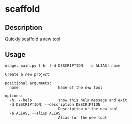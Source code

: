# scaffold

## Description
Quickly scaffold a new tool

## Usage
```
usage: main.py [-h] [-d DESCRIPTION] [-a ALIAS] name

Create a new project

positional arguments:
  name                  Name of the new tool

options:
  -h, --help            show this help message and exit
  -d DESCRIPTION, --description DESCRIPTION
                        Description of the new tool
  -a ALIAS, --alias ALIAS
                        Alias for the new tool
```
